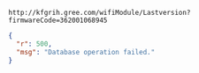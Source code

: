 `http://kfgrih.gree.com/wifiModule/Lastversion?firmwareCode=362001068945`

```json
{
  "r": 500,
  "msg": "Database operation failed."
}
```